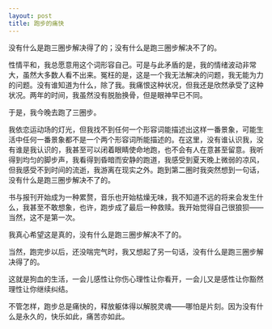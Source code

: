 ```yaml
---
layout: post
title: 跑步的痛快
---
```


没有什么是跑三圈步解决得了的；没有什么是跑三圈步解决不了的。

性情平和，我总愿意用这个词形容自己。可是与此矛盾的是，我的情绪波动非常大，虽然大多数人看不出来。冤枉的是，这是一个我无法解决的问题，我无能为力的问题。没有谁知道为什么，除了我。我痛恨这种状况，但我还是欣然承受了这种状况。两年的时间，我虽然没有脱胎换骨，但是眼神早已不同。

于是，我今晚去跑了三圈步。

我依恋运动场的灯光，但我找不到任何一个形容词能描述出这样一番景象，可能生活中任何一番景象都不是一个两个形容词所能描述的。在这里，没有谁认识我，没有谁是我认识的，我甚至可以闭着眼睛使命地跑，也不会有人在意甚至留意。我听得到均匀的脚步声，我看得到昏暗而安静的跑道，我感受到夏天晚上微弱的凉风，但我感受不到时间的流逝，我游离在现实之外。跑到第二圈时我突然想到一句话，没有什么是跑三圈步解决不了的。

书与报刊开始成为一种累赘，音乐也开始枯燥无味，我不知道不远的将来会发生什么，我甚至不敢想象，也许，跑步成了最后一种救赎。我开始觉得自己很狼狈——当然，这不是第一次。

我真心希望这是真的，没有什么是跑三圈步解决不了的。

当然，跑完步以后，还没喘完气时，我又想起了另一句话，没有什么是跑三圈步解决得了的。

这就是狗血的生活，一会儿感性让你伤心理性让你看开，一会儿又是感性让你豁然理性让你继续纠结。

不管怎样，跑步总是痛快的，释放躯体得以解脱灵魂——哪怕是片刻。因为没有什么是永久的，快乐如此，痛苦亦如此。